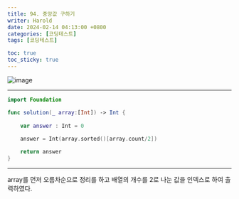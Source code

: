 ```yaml
---
title: 94. 중앙값 구하기
writer: Harold
date: 2024-02-14 04:13:00 +0800
categories: [코딩테스트]
tags: [코딩테스트]

toc: true
toc_sticky: true
---
```

![image](https://velog.velcdn.com/images/haroldfromk/post/2faa2de3-9519-4eb2-bd0b-019d3ad220e1/image.png)

---
```swift
import Foundation

func solution(_ array:[Int]) -> Int {
    
    var answer : Int = 0
    
    answer = Int(array.sorted()[array.count/2])

    return answer
}
```
---
array를 먼저 오름차순으로 정리를 하고 배열의 개수를 2로 나눈 값을 인덱스로 하여 출력하였다.